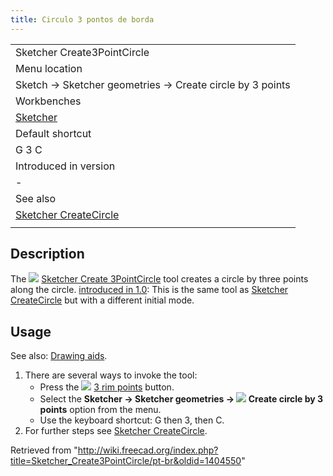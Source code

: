 ```yaml
---
title: Circulo 3 pontos de borda
---
```

|  |
| --- |
| Sketcher Create3PointCircle |
| Menu location |
| Sketch → Sketcher geometries → Create circle by 3 points |
| Workbenches |
| [Sketcher](/Sketcher_Workbench "Sketcher Workbench") |
| Default shortcut |
| G 3 C |
| Introduced in version |
| - |
| See also |
| [Sketcher CreateCircle](/Sketcher_CreateCircle "Sketcher CreateCircle") |
|  |

## Description

The ![](/images/Sketcher_Create3PointCircle.svg) [Sketcher Create 3PointCircle](/Sketcher_Create3PointCircle "Sketcher Create3PointCircle") tool creates a circle by three points along the circle. [introduced in 1.0](/Release_notes_1.0 "Release notes 1.0"): This is the same tool as [Sketcher CreateCircle](/Sketcher_CreateCircle "Sketcher CreateCircle") but with a different initial mode.

## Usage

See also: [Drawing aids](/Sketcher_Workbench#Drawing_aids "Sketcher Workbench").

1. There are several ways to invoke the tool:
   * Press the ![](/images/Sketcher_Create3PointCircle.svg) [3 rim points](/Sketcher_Create3PointCircle "Sketcher Create3PointCircle") button.
   * Select the **Sketcher → Sketcher geometries → ![](/images/Sketcher_Create3PointCircle.svg) Create circle by 3 points** option from the menu.
   * Use the keyboard shortcut: G then 3, then C.
2. For further steps see [Sketcher CreateCircle](/Sketcher_CreateCircle#Usage "Sketcher CreateCircle").

Retrieved from "<http://wiki.freecad.org/index.php?title=Sketcher_Create3PointCircle/pt-br&oldid=1404550>"